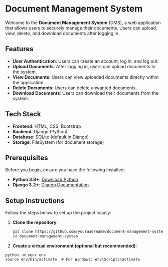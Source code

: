 # Document Management System

Welcome to the **Document Management System** (DMS), a web application that allows users to securely manage their documents. Users can upload, view, delete, and download documents after logging in.

## Features

- **User Authentication**: Users can create an account, log in, and log out.
- **Upload Documents**: After logging in, users can upload documents to the system.
- **View Documents**: Users can view uploaded documents directly within the application.
- **Delete Documents**: Users can delete unwanted documents.
- **Download Documents**: Users can download their documents from the system.

## Tech Stack

- **Frontend**: HTML, CSS, Bootstrap
- **Backend**: Django (Python)
- **Database**: SQLite (default in Django)
- **Storage**: FileSystem (for document storage)

## Prerequisites

Before you begin, ensure you have the following installed:

- **Python 3.8+**: [Download Python](https://www.python.org/downloads/)
- **Django 3.2+**: [Django Documentation](https://docs.djangoproject.com/en/stable/)

## Setup Instructions

Follow the steps below to set up the project locally:

1. **Clone the repository**:

   ```bash
   git clone https://github.com/yourusername/document-management-system.git
   cd document-management-system

2. **Create a virtual environment (optional but recommended)**:

```
python -m venv env
source env/bin/activate  # For Windows: env\Scripts\activate

```

